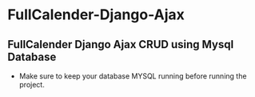 # FullCalender-Django-Ajax

## FullCalender Django Ajax CRUD using Mysql Database

- Make sure to keep your database MYSQL running before running the project.

```pip install python
```

```git clone https://github.com/EliezerSunny/FullCalender-Django-Ajax.git
```

```cd FullCallender-Django-Ajax
```

```python manage.py makemigrations
```

```python manage.py migrate
```

```python manage.py runserver
```
